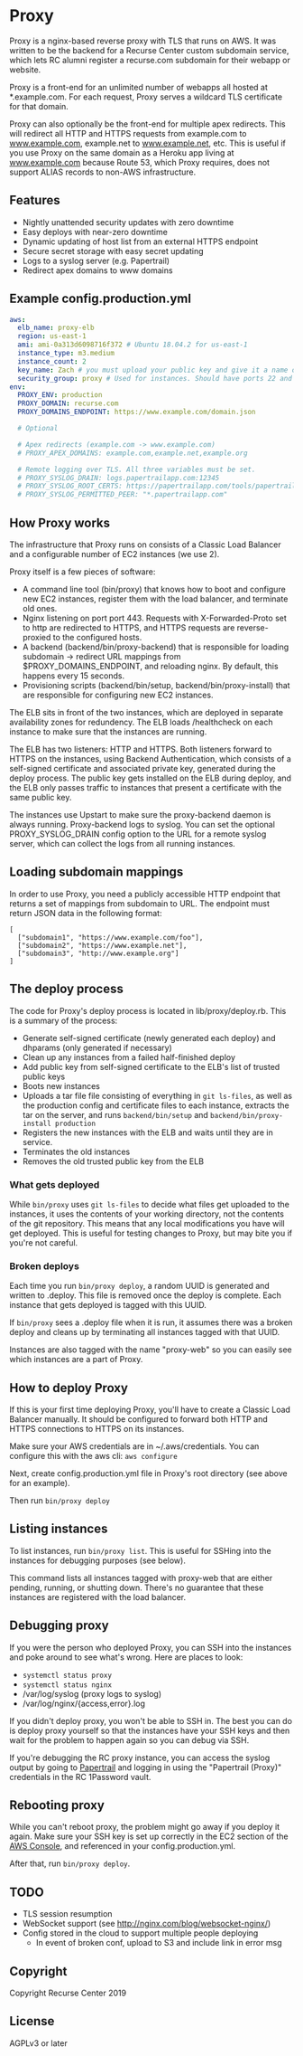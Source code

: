 # Proxy

Proxy is a nginx-based reverse proxy with TLS that runs on AWS. It was written to be the backend for a Recurse Center custom subdomain service, which lets RC alumni register a recurse.com subdomain for their webapp or website.

Proxy is a front-end for an unlimited number of webapps all hosted at \*.example.com. For each request, Proxy serves a wildcard TLS certificate for that domain.

Proxy can also optionally be the front-end for multiple apex redirects. This will redirect all HTTP and HTTPS requests from example.com to www.example.com, example.net to www.example.net, etc. This is useful if you use Proxy on the same domain as a Heroku app living at www.example.com because Route 53, which Proxy requires, does not support ALIAS records to non-AWS infrastructure.

## Features

- Nightly unattended security updates with zero downtime
- Easy deploys with near-zero downtime
- Dynamic updating of host list from an external HTTPS endpoint
- Secure secret storage with easy secret updating
- Logs to a syslog server (e.g. Papertrail)
- Redirect apex domains to www domains

## Example config.production.yml

```yml
aws:
  elb_name: proxy-elb
  region: us-east-1
  ami: ami-0a313d6098716f372 # Ubuntu 18.04.2 for us-east-1
  instance_type: m3.medium
  instance_count: 2
  key_name: Zach # you must upload your public key and give it a name on the EC2 dashboard
  security_group: proxy # Used for instances. Should have ports 22 and 443 open.
env:
  PROXY_ENV: production
  PROXY_DOMAIN: recurse.com
  PROXY_DOMAINS_ENDPOINT: https://www.example.com/domain.json

  # Optional

  # Apex redirects (example.com -> www.example.com)
  # PROXY_APEX_DOMAINS: example.com,example.net,example.org

  # Remote logging over TLS. All three variables must be set.
  # PROXY_SYSLOG_DRAIN: logs.papertrailapp.com:12345
  # PROXY_SYSLOG_ROOT_CERTS: https://papertrailapp.com/tools/papertrail-bundle.pem
  # PROXY_SYSLOG_PERMITTED_PEER: "*.papertrailapp.com"
```

## How Proxy works

The infrastructure that Proxy runs on consists of a Classic Load Balancer and a configurable number of EC2 instances (we use 2).

Proxy itself is a few pieces of software:

* A command line tool (bin/proxy) that knows how to boot and configure new EC2 instances, register them with the load balancer, and terminate old ones.
* Nginx listening on port port 443. Requests with X-Forwarded-Proto set to http are redirected to HTTPS, and HTTPS requests are reverse-proxied to the configured hosts.
* A backend (backend/bin/proxy-backend) that is responsible for loading subdomain -> redirect URL mappings from $PROXY_DOMAINS_ENDPOINT, and reloading nginx. By default, this happens every 15 seconds.
* Provisioning scripts (backend/bin/setup, backend/bin/proxy-install) that are responsible for configuring new EC2 instances.

The ELB sits in front of the two instances, which are deployed in separate availability zones for redundency. The ELB loads /healthcheck on each instance to make sure that the instances are running.

The ELB has two listeners: HTTP and HTTPS. Both listeners forward to HTTPS on the instances, using Backend Authentication, which consists of a self-signed certificate and associated private key, generated during the deploy process. The public key gets installed on the ELB during deploy, and the ELB only passes traffic to instances that present a certificate with the same public key.

The instances use Upstart to make sure the proxy-backend daemon is always running. Proxy-backend logs to syslog. You can set the optional PROXY_SYSLOG_DRAIN config option to the URL for a remote syslog server, which can collect the logs from all running instances.

## Loading subdomain mappings

In order to use Proxy, you need a publicly accessible HTTP endpoint that returns a set of mappings from subdomain to URL. The endpoint must return JSON data in the following format:

```
[
  ["subdomain1", "https://www.example.com/foo"],
  ["subdomain2", "https://www.example.net"],
  ["subdomain3", "http://www.example.org"]
]
```

## The deploy process

The code for Proxy's deploy process is located in lib/proxy/deploy.rb. This is a summary of the process:

* Generate self-signed certificate (newly generated each deploy) and dhparams (only generated if necessary)
* Clean up any instances from a failed half-finished deploy
* Add public key from self-signed certificate to the ELB's list of trusted public keys
* Boots new instances
* Uploads a tar file file consisting of everything in `git ls-files`, as well as the production config and certificate files to each instance, extracts the tar on the server, and runs `backend/bin/setup` and `backend/bin/proxy-install production`
* Registers the new instances with the ELB and waits until they are in service.
* Terminates the old instances
* Removes the old trusted public key from the ELB

### What gets deployed

While `bin/proxy` uses `git ls-files` to decide what files get uploaded to the instances, it uses the contents of your working directory, not the contents of the git repository. This means that any local modifications you have will get deployed. This is useful for testing changes to Proxy, but may bite you if you're not careful.

### Broken deploys

Each time you run `bin/proxy deploy`, a random UUID is generated and written to .deploy. This file is removed once the deploy is complete. Each instance that gets deployed is tagged with this UUID.

If `bin/proxy` sees a .deploy file when it is run, it assumes there was a broken deploy and cleans up by terminating all instances tagged with that UUID.

Instances are also tagged with the name "proxy-web" so you can easily see which instances are a part of Proxy.

## How to deploy Proxy

If this is your first time deploying Proxy, you'll have to create a Classic Load Balancer manually. It should be configured to forward both HTTP and HTTPS connections to HTTPS on its instances.

Make sure your AWS credentials are in ~/.aws/credentials. You can configure this with the aws cli: `aws configure`

Next, create config.production.yml file in Proxy's root directory (see above for an example).

Then run `bin/proxy deploy`

## Listing instances

To list instances, run `bin/proxy list`. This is useful for SSHing into the instances for debugging purposes (see below).

This command lists all instances tagged with proxy-web that are either pending, running, or shutting down. There's no guarantee that these instances are registered with the load balancer.

## Debugging proxy

If you were the person who deployed Proxy, you can SSH into the instances and poke around to see what's wrong. Here are places to look:

- `systemctl status proxy`
- `systemctl status nginx`
- /var/log/syslog (proxy logs to syslog)
- /var/log/nginx/{access,error}.log

If you didn't deploy proxy, you won't be able to SSH in. The best you can do is deploy proxy yourself so that the instances have your SSH keys and then wait for the problem to happen again so you can debug via SSH.

If you're debugging the RC proxy instance, you can access the syslog output by going to [Papertrail](https://www.papertrail.com) and logging in using the "Papertrail (Proxy)" credentials in the RC 1Password vault.

## Rebooting proxy

While you can't reboot proxy, the problem might go away if you deploy it again. Make sure your SSH key is set up correctly in the EC2 section of the [AWS Console](console.aws.amazon.com), and referenced in your config.production.yml.

After that, run `bin/proxy deploy`.

## TODO

- TLS session resumption
- WebSocket support (see http://nginx.com/blog/websocket-nginx/)
- Config stored in the cloud to support multiple people deploying
  - In event of broken conf, upload to S3 and include link in error msg

## Copyright

Copyright Recurse Center 2019

## License

AGPLv3 or later
